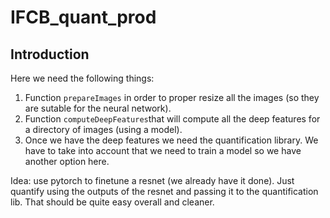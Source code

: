# IFCB_quant_prod
## Introduction
Here we need the following things:
1. Function `prepareImages` in order to proper resize all the images (so they are sutable for the neural network).
2. Function `computeDeepFeatures`that will compute all the deep features for a directory of images (using a model).
3. Once we have the deep features we need the quantification library. We have to take into account that we need to train a model so we have another option here.

Idea: use pytorch to finetune a resnet (we already have it done). Just quantify using the outputs of the resnet and passing it to the quantification lib. That should be quite easy overall and cleaner.



